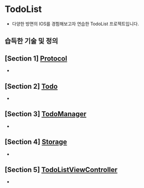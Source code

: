 # TodoList
- 다양한 방면의 IOS를 경험해보고자 연습한 TodoList 프로젝트입니다.
## 습득한 기술 및 정의

## [Section 1] [Protocol](https://github.com/JongPyoAhn/MusicPlay/blob/main/Explanation/HomeViewController.md)
- 
## [Section 2] [Todo](https://github.com/JongPyoAhn/MusicPlay/blob/main/Explanation/TrackCollectionViewCell.md)
- 
## [Section 3] [TodoManager](https://github.com/JongPyoAhn/MusicPlay/blob/main/Explanation/TrackManager.md)
- 
## [Section 4] [Storage](https://github.com/JongPyoAhn/MusicPlay/blob/main/Explanation/TrackCollectionHeaderView.md)
- 
## [Section 5] [TodoListViewController](https://github.com/JongPyoAhn/MusicPlay/blob/main/Explanation/SimplePlayer.md)
- 
